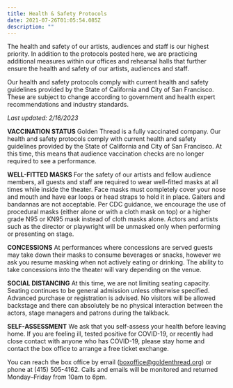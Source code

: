 ```yaml
---
title: Health & Safety Protocols
date: 2021-07-26T01:05:54.085Z
description: ""
---
```

The health and safety of our artists, audiences and staff is our highest priority. In addition to the protocols posted here, we are practicing additional measures within our offices and rehearsal halls that further ensure the health and safety of our artists, audiences and staff.


Our health and safety protocols comply with current health and safety guidelines provided by the State of California and City of San Francisco.  These are subject to change according to government and health expert recommendations and industry standards.


*Last updated: 2/16/2023*


**VACCINATION STATUS** Golden Thread is a fully vaccinated company. Our health and safety protocols comply with current health and safety guidelines provided by the State of California and City of San Francisco. At this time, this means that audience vaccination checks are no longer required to see a performance. 


**WELL-FITTED MASKS** For the safety of our artists and fellow audience members, all guests and staff are required to wear well-fitted masks at all times while inside the theater. Face masks must completely cover your nose and mouth and have ear loops or head straps to hold it in place. Gaiters and bandannas are not acceptable. Per CDC guidance, we encourage the use of procedural masks (either alone or with a cloth mask on top) or a higher grade N95 or KN95 mask instead of cloth masks alone. Actors and artists such as the director or playwright will be unmasked only when performing or presenting on stage. 


**CONCESSIONS** At performances where concessions are served guests may take down their masks to consume beverages or snacks, however we ask you resume masking when not actively eating or drinking. The ability to take concessions into the theater will vary depending on the venue.


**SOCIAL DISTANCING**  At this time, we are not limiting seating capacity. Seating continues to be general admission unless otherwise specified. Advanced purchase or registration is advised. No visitors will be allowed backstage and there can absolutely be no physical interaction between the actors, stage managers and patrons during the talkback.


**SELF-ASSESSMENT** We ask that you self-assess your health before leaving home. If you are feeling ill, tested positive for COVID-19, or recently had close contact with anyone who has COVID-19, please stay home and contact the box office to arrange a free ticket exchange.


You can reach the box office by email (boxoffice@goldenthread.org) or phone at (415) 505-4162. Calls and emails will be monitored and returned Monday–Friday from 10am to 6pm.